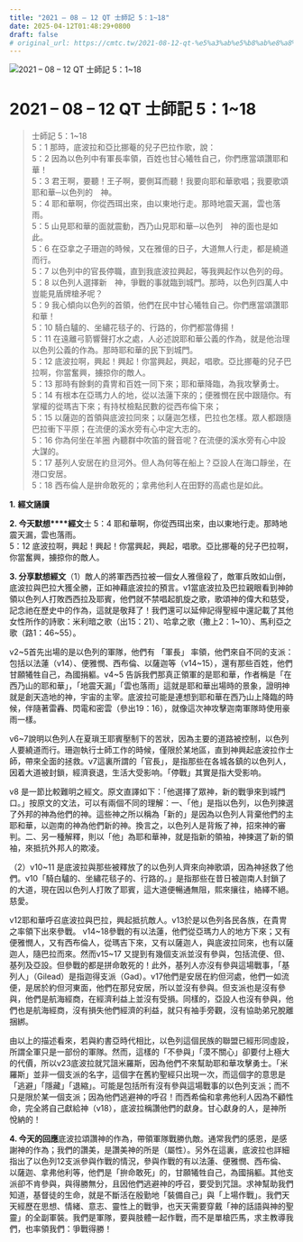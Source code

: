 ```yaml
---
title: "2021 – 08 – 12 QT 士師記 5：1~18"
date: 2025-04-12T01:48:29+0800
draft: false
# original_url: https://cmtc.tw/2021-08-12-qt-%e5%a3%ab%e5%b8%ab%e8%a8%98-5%ef%bc%9a118
---
```


![2021 – 08 – 12 QT 士師記 5：1\~18](/images/qt.jpg   "2021 – 08 – 12 QT 士師記 5：1\~18")

# 2021 – 08 – 12 QT 士師記 5：1\~18

> 士師記 5：1\~18  
> 5：1 那時，底波拉和亞比挪菴的兒子巴拉作歌，說：  
> 5：2 因為以色列中有軍長率領，百姓也甘心犧牲自己，你們應當頌讚耶和華！  
> 5：3 君王啊，要聽！王子啊，要側耳而聽！我要向耶和華歌唱；我要歌頌耶和華─以色列的　神。  
> 5：4 耶和華啊，你從西珥出來，由以東地行走。那時地震天漏，雲也落雨。  
> 5：5 山見耶和華的面就震動，西乃山見耶和華─以色列　神的面也是如此。  
> 5：6 在亞拿之子珊迦的時候，又在雅億的日子，大道無人行走，都是繞道而行。  
> 5：7 以色列中的官長停職，直到我底波拉興起，等我興起作以色列的母。  
> 5：8 以色列人選擇新　神，爭戰的事就臨到城門。那時，以色列四萬人中豈能見盾牌槍矛呢？  
> 5：9 我心傾向以色列的首領，他們在民中甘心犧牲自己。你們應當頌讚耶和華！  
> 5：10 騎白驢的、坐繡花毯子的、行路的，你們都當傳揚！  
> 5：11 在遠離弓箭響聲打水之處，人必述說耶和華公義的作為，就是他治理以色列公義的作為。那時耶和華的民下到城門。  
> 5：12 底波拉啊，興起！興起！你當興起，興起，唱歌。亞比挪菴的兒子巴拉啊，你當奮興，擄掠你的敵人。  
> 5：13 那時有餘剩的貴冑和百姓一同下來；耶和華降臨，為我攻擊勇士。  
> 5：14 有根本在亞瑪力人的地，從以法蓮下來的；便雅憫在民中跟隨你。有掌權的從瑪吉下來；有持杖檢點民數的從西布倫下來；  
> 5：15 以薩迦的首領與底波拉同來；以薩迦怎樣，巴拉也怎樣。眾人都跟隨巴拉衝下平原；在流便的溪水旁有心中定大志的。  
> 5：16 你為何坐在羊圈 內聽群中吹笛的聲音呢？在流便的溪水旁有心中設大謀的。  
> 5：17 基列人安居在約旦河外。但人為何等在船上？亞設人在海口靜坐，在港口安居。  
> 5：18 西布倫人是拚命敢死的；拿弗他利人在田野的高處也是如此。

**1.** **經文誦讀**

**2. 今天默想****經文**士 5：4 耶和華啊，你從西珥出來，由以東地行走。那時地震天漏，雲也落雨。  
5：12 底波拉啊，興起！興起！你當興起，興起，唱歌。亞比挪菴的兒子巴拉啊，你當奮興，擄掠你的敵人。

**3. 分享默想經文**（1）敵人的將軍西西拉被一個女人雅億殺了，敵軍兵敗如山倒，底波拉與巴拉大獲全勝，正如神藉底波拉的預言。v1當底波拉及巴拉親眼看到神帥領以色列人打敗西西拉及耶賓，他們就不禁唱起凱旋之歌，歌頌神的偉大和慈受，記念祂在歷史中的作為，這就是敬拜了！我們還可以延伸記得聖經中還記載了其他女性所作的詩歌：米利暗之歌（出15：21）、哈拿之歌（撒上2：1\~10）、馬利亞之歌（路1：46\~55）。

v2\~5首先出場的是以色列的軍隊，他們有 「軍長」 率領，他們來自不同的支派：包括以法蓮（v14）、便雅憫、西布倫、以薩迦等（v14\~15），還有那些百姓，他們甘願犧牲自己，為國捐軀。v4\~5 告訴我們那真正領軍的是耶和華，作者稱是「在西乃山的耶和華」，「地震天漏」「雲也落雨」這就是耶和華出場時的景象，證明神就是創天造地的神，宇宙的主宰。底波拉可能是連想到耶和華在西乃山上降臨的時候，伴隨著雷轟、閃電和密雲（參出19：16），就像這次神攻擊迦南軍隊時使用豪雨一樣。

v6\~7說明以色列人在夏瑣王耶賓壓制下的苦狀，因為主要的道路被控制，以色列人要繞道而行。珊迦執行士師工作的時候，僅限於某地區，直到神興起底波拉作士師，帶來全面的拯救。v7這裏所謂的「官長」，是指那些在各城各鎮的以色列人，因着大道被封鎖，經濟衰退，生活大受影响。「停戰」其實是指大受影响。

v8 是一節比較難明之經文。原文直譯如下：「他選擇了眾神，新的戰爭來到城門口。」按原文的文法，可以有兩個不同的理解：一、「他」是指以色列，以色列揀選了外邦的神為他們的神。這些神之所以稱為「新的」是因為以色列人背棄他們的主耶和華，以迦南的神為他們新的神。換言之，以色列人是背叛了神，招來神的審判。二、另一種解釋，則以「他」為耶和華神，就是指新的領袖，神揀選了新的領袖，來抵抗外邦人的欺凌。

（2）v10\~11 是底波拉與那些被釋放了的以色列人齊來向神歌頌，因為神拯救了他們。v10「騎白驢的、坐繡花毯子的、行路的。」是指那些在昔日被迦南人封鎖了的大道，現在因以色列人打敗了耶賓，這大道便暢通無阻，熙來攘往，絡繹不絕。慈愛。

v12耶和華呼召底波拉與巴拉，興起抵抗敵人。v13於是以色列各民各族，在貴冑之率領下出來參戰。 v14\~18參戰的有以法蓮，他們從亞瑪力人的地方下來；又有便雅憫人，又有西布倫人，從瑪吉下來，又有以薩迦人，與底波拉同來，也有以薩迦人，隨巴拉而來。然而v15\~17 又提到有幾個支派並沒有參與，包括流便、但、基列及亞設。但參戰的都是拼命敢死的！此外，基列人亦沒有參與這場戰事，「基列人」（Gilead）是指迦得支派（Gad）。v17他們是安居在約但河處，他們一如流便，是居於約但河東面，他們在那兒安居，所以並沒有參與。但支派也是沒有參與，他們是航海經商，在經濟利益上並沒有受損。同樣的，亞設人也沒有參與，他們也是航海經商，沒有損失他們經濟的利益，就只有袖手旁觀，沒有協助弟兄脫離捆綁。

由以上的描述看來，若與約書亞時代相比，以色列這個民族的聯盟已經形同虛設，所謂全軍只是一部份的軍隊。然而，這樣的「不參與」「漠不關心」卻要付上極大的代價，所以v23底波拉就咒詛米羅斯，因為他們不來幫助耶和華攻擊勇士。「米羅斯」並非一個支派的名字，這個字在舊約聖經只出現一次，而這個字的意思是「逃避」「隱藏」「退縮」。可能是包括所有沒有參與這場戰事的以色列支派；而不只是限於某一個支派；因為他們逃避神的呼召！而西希倫和拿弗他利人因為不顧性命，完全將自己獻給神（v18），底波拉稱讚他們的獻身。甘心獻身的人，是神所悅納的！

**4. 今天的回應**底波拉頌讚神的作為，帶領軍隊戰勝仇敵。通常我們的感恩，是感謝神的作為；我們的讚美，是讚美神的所是（屬性）。另外在這裏，底波拉也詳細指出了以色列12支派參與作戰的情況，參與作戰的有以法蓮、便雅憫、西布倫、以薩迦、拿弗他利等，他們是「拚命敢死」的，甘願犧牲自己，為國捐軀。其他支派卻不肯參與，與得勝無分，且因他們逃避神的呼召，要受到咒詛。求神幫助我們知道，基督徒的生命，就是不斷活在殷勤地「裝備自己」與「上場作戰」。我們天天經歷在思想、情緒、意志、靈性上的戰爭，也天天需要穿戴「神的話語與神的聖靈」的全副軍裝。我們是軍隊，要與肢體一起作戰，而不是單槍匹馬，求主教導我們，也率領我們：爭戰得勝！